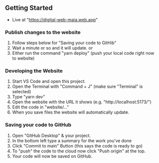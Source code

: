 ## Getting Started
- Live at "https://digital-web-maia.web.app"

### Publish changes to the website
1. Follow steps below for "Saving your code to GitHib"
2. Wait a minute or so and it will update.
or
1. Either run the command "yarn deploy" (push your local code right now to website)

### Developing the Website
1. Start VS Code and open this project.
2. Open the Terminal with "Command + J" (make sure "Terminal" is selected)
3. Type "yarn dev"
4. Open the website with the URL it shows (e.g. "http://localhost:5173/")
5. Edit the code in "website/..."
6. When you save files the website will automatically update.

### Saving your code to GitHub
1. Open "GitHub Desktop" & your project.
2. In the bottom left type a summary for the work you've done
3. Click "Commit to main" Button (this says the code is ready to go)
4. To "push" the code to the cloud now click "Push origin" at the top.
5. Your code will now be saved on GitHub.